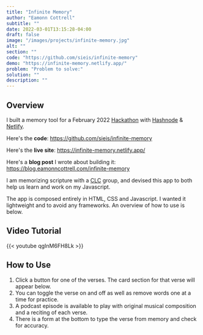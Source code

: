 ```yaml
---
title: "Infinite Memory"
author: "Eamonn Cottrell"
subtitle: ""
date: 2022-03-01T13:15:28-04:00
draft: false
image: "/images/projects/infinite-memory.jpg"
alt: ""
section: ""
code: "https://github.com/sieis/infinite-memory"
demo: "https://infinite-memory.netlify.app/"
problem: "Problem to solve:"
solution: ""
description: ""
---
```

## Overview

I built a memory tool for a February 2022 [Hackathon](https://townhall.hashnode.com/netlify-hackathon) with [Hashnode](https://hashnode.com/) & [Netlify](https://www.netlify.com/).

Here's the **code**: https://github.com/sieis/infinite-memory

Here's the **live site**: https://infinite-memory.netlify.app/

Here's a **blog post** I wrote about building it: https://blog.eamonncottrell.com/infinite-memory

I am memorizing scripture with a [CLC](https://www.clchq.org/) group, and devised this app to both help us learn and work on my Javascript.

The app is composed entirely in HTML, CSS and Javascript. I wanted it lightweight and to avoid any frameworks. An overview of how to use is below.

## Video Tutorial

{{< youtube qgInM6FH8Lk >}}

## How to Use

1. Click a button for one of the verses. The card section for that verse will appear below.
1. You can toggle the verse on and off as well as remove words one at a time for practice.
1. A podcast episode is available to play with original musical composition and a reciting of each verse.
1. There is a form at the bottom to type the verse from memory and check for accuracy.
